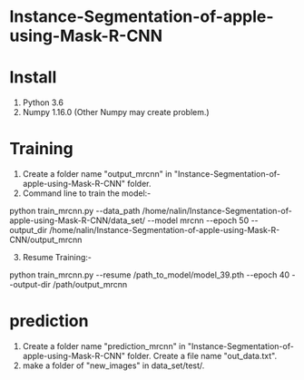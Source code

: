 # Instance-Segmentation-of-apple-using-Mask-R-CNN


# Install
1) Python 3.6
2) Numpy 1.16.0 (Other Numpy may create problem.)

# Training 
1) Create a folder name "output_mrcnn" in "Instance-Segmentation-of-apple-using-Mask-R-CNN"  folder.
2) Command line to train the model:-

python train_mrcnn.py --data_path /home/nalin/Instance-Segmentation-of-apple-using-Mask-R-CNN/data_set/ --model mrcnn --epoch 50 --output_dir /home/nalin/Instance-Segmentation-of-apple-using-Mask-R-CNN/output_mrcnn

3) Resume Training:-

python train_mrcnn.py --resume /path_to_model/model_39.pth --epoch 40 --output-dir /path/output_mrcnn

# prediction
1) Create a folder name "prediction_mrcnn" in "Instance-Segmentation-of-apple-using-Mask-R-CNN"  folder. Create a file name "out_data.txt".
2) make a folder of "new_images" in data_set/test/.

